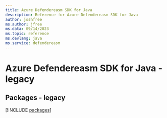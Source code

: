 ```yaml
---
title: Azure Defendereasm SDK for Java
description: Reference for Azure Defendereasm SDK for Java
author: joshfree
ms.author: jfree
ms.data: 09/14/2023
ms.topic: reference
ms.devlang: java
ms.service: defendereasm
---
```

# Azure Defendereasm SDK for Java - legacy
## Packages - legacy
[!INCLUDE [packages](defendereasm-index.md)]
